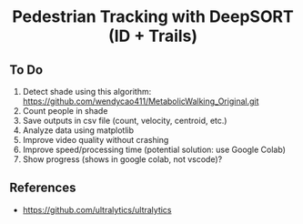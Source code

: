 <H1 align="center">
Pedestrian Tracking with DeepSORT (ID + Trails) </H1>

## To Do
1. Detect shade using this algorithm: https://github.com/wendycao411/MetabolicWalking_Original.git
2. Count people in shade
3. Save outputs in csv file (count, velocity, centroid, etc.)
4. Analyze data using matplotlib
5. Improve video quality without crashing
6. Improve speed/processing time (potential solution: use Google Colab)
7. Show progress (shows in google colab, not vscode)?

## References
- https://github.com/ultralytics/ultralytics
